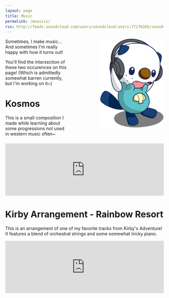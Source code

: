 ```yaml
---
layout: page
title: Music
permalink: /moosics/
rss: http://feeds.soundcloud.com/users/soundcloud:users:77176165/sounds.rss
---
```


![Oshaphones](/img/Oshaphones.png "Oshawott!")
<style>
  img[alt=Oshaphones]{
    float: right;
    margin-left: 100px;
    margin-bottom: 50px;
  }

  @media only screen and (max-width: 1400px) and (min-width: 600px) {
    img[alt=Oshaphones]{
      max-width: 40%;
    }
  }
</style>

Sometimes, I make music... And sometimes I'm really happy with how it turns out!

You'll find the intersection of these two occurences on this page! (Which is admittedly somewhat barren currently, but I'm working on it~)

# Kosmos
This is a small composition I made while learning about some progressions not used in western music often~
<iframe width="100%" height="166" scrolling="no" frameborder="no" allow="autoplay" src="https://w.soundcloud.com/player/?url=https%3A//api.soundcloud.com/tracks/1430976283&color=%23ff5500&auto_play=false&hide_related=false&show_comments=true&show_user=true&show_reposts=false&show_teaser=true"></iframe>

# Kirby Arrangement - Rainbow Resort
This is an arrangement of one of my favorite tracks from Kirby's Adventure! It features a blend of orchestral strings and some somewhat tricky piano.

<iframe width="100%" height="166" scrolling="no" frameborder="no" allow="autoplay" src="https://w.soundcloud.com/player/?url=https%3A//api.soundcloud.com/tracks/477734943&color=%23b01515&auto_play=false&hide_related=false&show_comments=true&show_user=true&show_reposts=false&show_teaser=true"></iframe>
